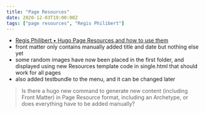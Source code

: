 ```yaml
---
title: "Page Resources"
date: 2020-12-03T19:00:00Z
tags: ["page resources", "Regis Philibert"]
---
```

* [Regis Philibert &bull; Hugo Page Resources and how to use them](https://regisphilibert.com/blog/2018/01/hugo-page-resources-and-how-to-use-them/)
* front matter only contains manually added title and date but nothing else yet
* some random images have now been placed in the first folder, and displayed using new Resources template code in single.html that should work for all pages
* also added testbundle to the menu, and it can be changed later
> Is there a hugo new command to generate new content (including Front Matter) in Page Resource format, including an Archetype, or does everything have to be added manually?